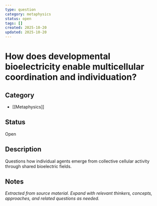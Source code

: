 ```yaml
---
type: question
category: metaphysics
status: open
tags: []
created: 2025-10-20
updated: 2025-10-20
---
```


# How does developmental bioelectricity enable multicellular coordination and individuation?

## Category

- [[Metaphysics]]

## Status

Open

## Description

Questions how individual agents emerge from collective cellular activity through shared bioelectric fields.

## Notes

*Extracted from source material. Expand with relevant thinkers, concepts, approaches, and related questions as needed.*
